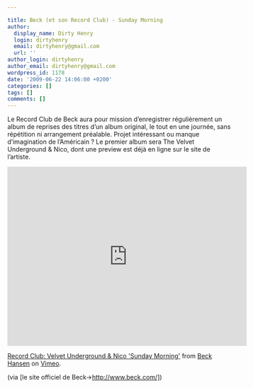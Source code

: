 ```yaml
---

title: Beck (et son Record Club) - Sunday Morning
author:
  display_name: Dirty Henry
  login: dirtyhenry
  email: dirtyhenry@gmail.com
  url: ''
author_login: dirtyhenry
author_email: dirtyhenry@gmail.com
wordpress_id: 1178
date: '2009-06-22 14:06:00 +0200'
categories: []
tags: []
comments: []
---
```

Le Record Club de Beck aura pour mission d’enregistrer régulièrement un album de reprises des titres d’un album original, le tout en une journée, sans répétition ni arrangement préalable. Projet intéressant ou manque d’imagination de l’Américain ? Le premier album sera The Velvet Underground & Nico, dont une preview est déjà en ligne sur le site de l’artiste.

<iframe src="http://player.vimeo.com/video/5222227?color=ffffff" width="540" height="405" frameborder="0" webkitAllowFullScreen mozallowfullscreen allowFullScreen></iframe> <p><a href="http://vimeo.com/5222227">Record Club: Velvet Underground & Nico 'Sunday Morning'</a> from <a href="http://vimeo.com/videotheque">Beck Hansen</a> on <a href="http://vimeo.com">Vimeo</a>.</p>

(via [le site officiel de Beck->http://www.beck.com/])
